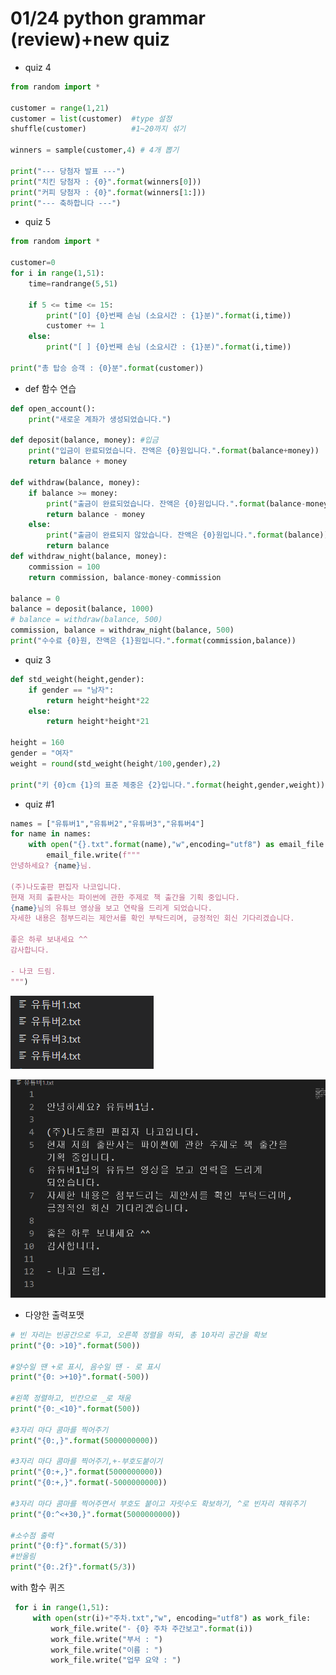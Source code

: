 # 01/24 python grammar (review)+new quiz

- quiz 4

```python
from random import *

customer = range(1,21)
customer = list(customer)  #type 설정
shuffle(customer)          #1~20까지 섞기

winners = sample(customer,4) # 4개 뽑기

print("--- 당첨자 발표 ---")
print("치킨 당첨자 : {0}".format(winners[0]))
print("커피 당첨자 : {0}".format(winners[1:]))
print("--- 축하합니다 ---")
```

- quiz 5

```python
from random import *

customer=0
for i in range(1,51):
    time=randrange(5,51)

    if 5 <= time <= 15:
        print("[O] {0}번째 손님 (소요시간 : {1}분)".format(i,time))
        customer += 1
    else:
        print("[ ] {0}번째 손님 (소요시간 : {1}분)".format(i,time))

print("총 탑승 승객 : {0}분".format(customer))
```

- def 함수 연습

```python
def open_account():
    print("새로운 계좌가 생성되었습니다.")

def deposit(balance, money): #입금
    print("입금이 완료되었습니다. 잔액은 {0}원입니다.".format(balance+money))
    return balance + money

def withdraw(balance, money):
    if balance >= money:
        print("출금이 완료되었습니다. 잔액은 {0}원입니다.".format(balance-money))
        return balance - money
    else:
        print("출금이 완료되지 않았습니다. 잔액은 {0}원입니다.".format(balance))
        return balance
def withdraw_night(balance, money):
    commission = 100
    return commission, balance-money-commission

balance = 0
balance = deposit(balance, 1000)
# balance = withdraw(balance, 500)
commission, balance = withdraw_night(balance, 500)
print("수수료 {0}원, 잔액은 {1}원입니다.".format(commission,balance))
```

- quiz 3

```python
def std_weight(height,gender):
    if gender == "남자":
        return height*height*22
    else:
        return height*height*21

height = 160
gender = "여자"
weight = round(std_weight(height/100,gender),2)

print("키 {0}cm {1}의 표준 체중은 {2}입니다.".format(height,gender,weight))
```

- quiz #1

```python
names = ["유튜버1","유튜버2","유튜버3","유튜버4"]
for name in names:
    with open("{}.txt".format(name),"w",encoding="utf8") as email_file:
        email_file.write(f"""
안녕하세요? {name}님.

(주)나도출판 편집자 나코입니다.
현재 저희 출판사는 파이썬에 관한 주제로 책 출간을 기획 중입니다.
{name}님의 유튜브 영상을 보고 연락을 드리게 되었습니다.
자세한 내용은 첨부드리는 제안서를 확인 부탁드리며, 긍정적인 회신 기다리겠습니다.

좋은 하루 보내세요 ^^
감사합니다.

- 나코 드림.
""")
```

![01%2024%20python%20grammar%20(review)+new%20quiz%20973a3f988a334259bc873dc257f57978/Untitled.png](01%2024%20python%20grammar%20(review)+new%20quiz%20973a3f988a334259bc873dc257f57978/Untitled.png)

![01%2024%20python%20grammar%20(review)+new%20quiz%20973a3f988a334259bc873dc257f57978/Untitled%201.png](01%2024%20python%20grammar%20(review)+new%20quiz%20973a3f988a334259bc873dc257f57978/Untitled%201.png)

- 다양한 출력포맷

```python
# 빈 자리는 빈공간으로 두고, 오른쪽 정렬을 하되, 총 10자리 공간을 확보
print("{0: >10}".format(500))

#양수일 땐 +로 표시, 음수일 땐 - 로 표시
print("{0: >+10}".format(-500))

#왼쪽 정렬하고, 빈칸으로 _로 채움
print("{0:_<10}".format(500))

#3자리 마다 콤마를 찍어주기
print("{0:,}".format(5000000000))

#3자리 마다 콤마를 찍어주기,+-부호도붙이기
print("{0:+,}".format(5000000000))
print("{0:+,}".format(-5000000000))

#3자리 마다 콤마를 찍어주면서 부호도 붙이고 자릿수도 확보하기, ^로 빈자리 채워주기
print("{0:^<+30,}".format(5000000000))

#소수점 출력
print("{0:f}".format(5/3))
#반올림
print("{0:.2f}".format(5/3))
```

with 함수 퀴즈

```python
 for i in range(1,51):
     with open(str(i)+"주차.txt","w", encoding="utf8") as work_file:
         work_file.write("- {0} 주차 주간보고".format(i))
         work_file.write("부서 : ")
         work_file.write("이름 : ")
         work_file.write("업무 요약 : ")
```